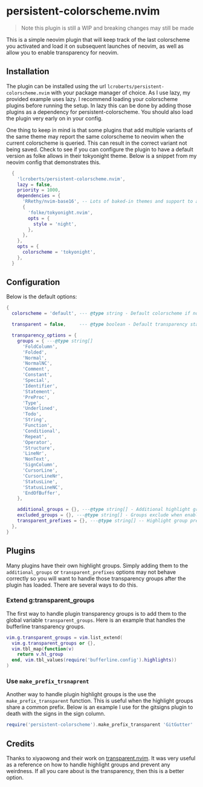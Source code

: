 # persistent-colorscheme.nvim

> Note this plugin is still a WIP and breaking changes may still be made

This is a simple neovim plugin that will keep track of the last colorscheme you activated and load it on subsequent launches of neovim, as well as allow you to enable transparency for neovim.

## Installation

The plugin can be installed using the url `lcroberts/persistent-colorscheme.nvim` with your package manager of choice. As I use lazy, my provided example uses lazy. I recommend loading your colorscheme plugins before running the setup. In lazy this can be done by adding those plugins as a dependency for persistent-colorscheme. You should also load the plugin very early on in your config.

One thing to keep in mind is that some plugins that add multiple variants of the same theme may report the same colorscheme to neovim when the current colorscheme is queried. This can result in the correct variant not being saved. Check to see if you can configure the plugin to have a default version as folke allows in their tokyonight theme. Below is a snippet from my neovim config that demonstrates this.

```lua
  {
    'lcroberts/persistent-colorscheme.nvim',
    lazy = false,
    priority = 1000,
    dependencies = {
      'RRethy/nvim-base16', -- Lots of baked-in themes and support to add more
      {
        'folke/tokyonight.nvim',
        opts = {
          style = 'night',
        },
      },
    },
    opts = {
      colorscheme = 'tokyonight',
    },
  }
```

## Configuration

Below is the default options:

```lua
{
  colorscheme = 'default', --- @type string - Default colorscheme if no cached data is found

  transparent = false,     --- @type boolean - Default transparency status if no cached data is found

  transparency_options = {
    groups = { ---@type string[]
      'FoldColumn',
      'Folded',
      'Normal',
      'NormalNC',
      'Comment',
      'Constant',
      'Special',
      'Identifier',
      'Statement',
      'PreProc',
      'Type',
      'Underlined',
      'Todo',
      'String',
      'Function',
      'Conditional',
      'Repeat',
      'Operator',
      'Structure',
      'LineNr',
      'NonText',
      'SignColumn',
      'CursorLine',
      'CursorLineNr',
      'StatusLine',
      'StatusLineNC',
      'EndOfBuffer',
    },

    additional_groups = {}, ---@type string[] - Additional highlight groups to be made transparent
    excluded_groups = {}, ---@type string[] - Groups exclude when enabling transparency
    transparent_prefixes = {}, ---@type string[] -- Highlight group prefixes to make transparent. All highlight groups starting with a prefix will be made transparent.
  },
}
```

## Plugins

Many plugins have their own highlight groups. Simply adding them to the `additional_groups` or `transparent_prefixes` options may not behave correctly so you will want to handle those transparency groups after the plugin has loaded. There are several ways to do this.

### Extend g:transparent_groups

The first way to handle plugin transparency groups is to add them to the global variable `transparent_groups`. Here is an example that handles the bufferline transparency groups.

```lua
vim.g.transparent_groups = vim.list_extend(
  vim.g.transparent_groups or {},
  vim.tbl_map(function(v)
    return v.hl_group
  end, vim.tbl_values(require('bufferline.config').highlights))
)
```

### Use `make_prefix_trsnaprent`

Another way to handle plugin highlight groups is the use the `make_prefix_transparent` function. This is useful when the highlight groups share a common prefix. Below is an example I use for the gitsigns plugin to death with the signs in the sign column.

```lua
require('persistent-colorscheme').make_prefix_transparent 'GitGutter'
```

## Credits

Thanks to xiyaowong and their work on [transparent.nvim](https://github.com/xiyaowong/transparent.nvim). It was very useful as a reference on how to handle highlight groups and prevent any weirdness. If all you care about is the transparency, then this is a better option.
